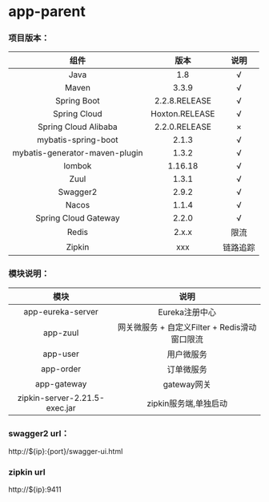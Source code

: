 # app-parent
### 项目版本：

组件|版本|说明
:---:|:---:|:---:
Java|1.8|√
Maven|3.3.9|√
Spring Boot|2.2.8.RELEASE|√
Spring Cloud|Hoxton.RELEASE|√
Spring Cloud Alibaba|2.2.0.RELEASE|×
mybatis-spring-boot|2.1.3|√
mybatis-generator-maven-plugin|1.3.2|√
lombok|1.16.18|√
Zuul|1.3.1|√
Swagger2|2.9.2|√
Nacos|1.1.4|√
Spring Cloud Gateway|2.2.0|√
Redis|2.x.x|限流
Zipkin|xxx|链路追踪

### 模块说明：

模块|说明|
:---:|:---:
app-eureka-server|Eureka注册中心
app-zuul|网关微服务 + 自定义Filter + Redis滑动窗口限流
app-user|用户微服务
app-order|订单微服务
app-gateway|gateway网关
zipkin-server-2.21.5-exec.jar|zipkin服务端,单独启动


### swagger2 url：
http://${ip}:{port}/swagger-ui.html

### zipkin url
http://${ip}:9411


